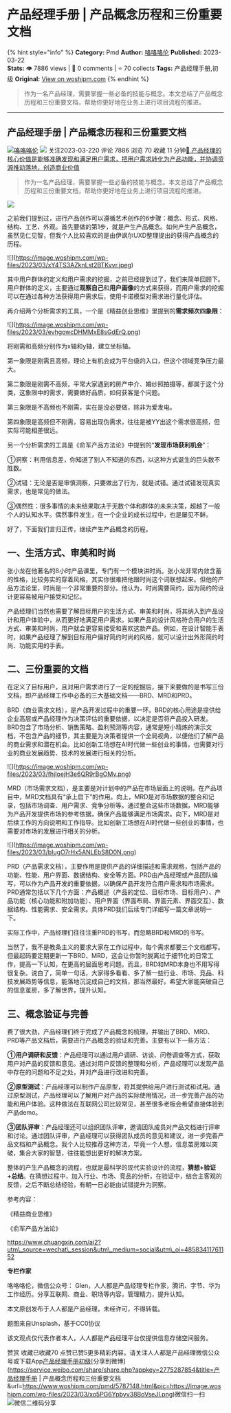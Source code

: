 # 产品经理手册 | 产品概念历程和三份重要文档
{% hint style="info" %}
**Category:** Pmd
**Author:** [咯咯咯伦](https://www.woshipm.com/u/37757)
**Published:** 2023-03-22  
**Stats:** 👁️ 7886 views | 💬 0 comments | ⭐ 70 collects
**Tags:** 产品经理手册,初级
**Original:** [View on woshipm.com](https://www.woshipm.com/pmd/5787148.html)
{% endhint %}
> 作为一名产品经理，需要掌握一些必备的技能与概念。本文总结了产品概念历程和三份重要文档，帮助你更好地在业务上进行项目流程的推进。

---

## 产品经理手册 | 产品概念历程和三份重要文档

[![](https://static.woshipm.com/pmapp_avatar_20230206214416_7466.jpeg?imageView2/1/w/72/h/72/q/100)](https://www.woshipm.com/u/37757)[咯咯咯伦](https://www.woshipm.com/u/37757) ![](https://static.woshipm.com/tag/1121_1@2x.png) 关注2023-03-220 评论 7886 浏览 70 收藏 11 分钟[🔗 产品经理的核心价值是能够准确发现和满足用户需求，把用户需求转化为产品功能，并协调资源推动落地，创造商业价值](https://ke.qidianla.com/courses/90pm)

> 作为一名产品经理，需要掌握一些必备的技能与概念。本文总结了产品概念历程和三份重要文档，帮助你更好地在业务上进行项目流程的推进。

![](https://image.woshipm.com/wp-files/2023/03/xo5PG6Ypbyv38BoVseJI.png)

之前我们提到过，进行产品创作可以遵循艺术创作的6步骤：概念、形式、风格、结构、工艺、外观。首先要做的第1步，就是产生产品概念。如何产生产品概念，虽然见仁见智，但我个人比较喜欢的是由伊飒尔UXD整理提出的获得产品概念的历程。

![\](https://image.woshipm.com/wp-files/2023/03/xY4TS3AZknLst2BTKvvr.jpeg)

其中用户群体的定义和用户需求的挖掘，之前已经提到过了，我们来简单回顾下。用户群体的定义，主要通过**观察自己**和**用户画像**的方式来获得，而用户需求的挖掘可以在通过各种方法获得用户需求后，使用卡诺模型对需求进行量化评估。

再介绍两个分析需求的工具，一个是《精益创业思维》里提到的**需求频次四象限**：

![\](https://image.woshipm.com/wp-files/2023/03/evhgowcDHMMxE8sGdErQ.png)

将刚需和高频分别作为x轴和y轴，建立坐标轴。

第一象限是刚需且高频，理论上有机会成为平台级的入口，但这个领域竞争压力最大。

第二象限是刚需不高频，平常大家遇到的房产中介、婚纱照拍摄等，都属于这个分类，这象限中的需求，需要做好品质，如何获客是个问题。

第三象限是不高频也不刚需，实在是没必要做，除非为爱发电。

第四象限是高频但不刚需，容易出现伪需求，往往是被YY出这个需求很高频，但实际可能相差很远。

另一个分析需求的工具是《俞军产品方法论》中提到的“**发现市场获利机会**”：

①洞察：利用信息差，你知道了别人不知道的东西，以这种方式诞生的巨头数不胜数。

②试错：无论是否是审慎洞察，只要做出了行为，就是试错。通过试错发现真实需求，也是常见的做法。

③偶然性：很多事情的未来结果取决于无数个体和群体的未来决策，超越了一般个人的认知水平。偶然事件发生，在一个企业的成长过程中，也是屡见不鲜。

好了，下面我们言归正传，继续产生产品概念的历程。

## 一、生活方式、审美和时尚

张小龙在他著名的8小时产品课里，专门有一个模块讲时尚。张小龙非常内敛含蓄的性格，比较务实的穿着风格，其实你很难把他跟时尚这个词联想起来。但他的产品方法论里，时尚是一个非常重要的部分。他认为，时尚需要简约，因为简约的设计更容易被用户接受和记忆。

产品经理们当然也需要了解目标用户的生活方式、审美和时尚，将其纳入到产品设计和用户体验中，从而更好地满足用户需求。如果产品的设计风格符合用户的生活方式、审美和时尚，用户就会更容易接受和喜欢这款产品。例如，在设计智能手表时，如果产品经理了解到目标用户偏好简约时尚的风格，就可以设计出外形简约时尚、功能实用的手表。

## 二、三份重要的文档

在定义了目标用户，且对用户需求进行了一定的挖掘后，接下来要做的是书写三份文档，即产品经理工作中必备的三大基础文档——BRD、MRD和PRD。

BRD（商业需求文档），是产品开发过程中的重要一环。BRD的核心用途是提供给企业高层或产品经理作为决策评估的重要依据，以决定是否将产品投入研发。BRD包含了市场分析、销售策略、盈利预测等内容，通常是短小精炼的演示文档，不包含产品的细节，其主要是为决策者提供一个全局视角，以便他们了解产品的商业需求和潜在机会。比如创新工场想在AI时代做一些创业的事情，也需要对行业的商业发展趋势、技术的发展进行相关的分析。

![\](https://image.woshipm.com/wp-files/2023/03/fhjIoejH3e6QR9rBgOMv.png)

MRD（市场需求文档），是主要是对计划中的产品在市场层面上的说明。在产品项目中，MRD文档具有“承上启下”的作用。向上，MRD是对市场数据的整合和记录，包括市场调查、用户需求、竞争分析等。通过整合这些市场数据，MRD能够为产品开发提供市场的参考依据，确保产品能够满足市场需求。向下，MRD是对后续工作的方向说明和工作指导。比如创新工场想在AI时代做一些创业的事情，也需要对市场的发展进行相关的分析。

![\](https://image.woshipm.com/wp-files/2023/03/bIugO7rHx5ANLEbS8D0N.png)

PRD（产品需求文档），主要作用是提供产品的详细描述和需求规格，包括产品的功能、性能、用户界面、数据结构、安全等方面。PRD由产品经理或产品团队编写，可以作为产品开发的重要依据，以确保产品开发符合用户需求和市场需求。PRD通常包括以下几个方面：产品概述（产品的定位、目标市场、目标用户）、产品功能（核心功能和附加功能）、用户界面（界面布局、界面元素、界面交互）、数据结构、性能需求、安全需求。具体PRD我们后续专门详细写一篇文章说明一下。

实际工作中，产品经理们往往注重PRD的书写，而忽略BRD和MRD的书写。

当然了，我不是教条主义的要求大家在工作过程中，每个需求都要三个文档都写。但最起码要定期更新一下BRD、MRD，这会让你暂时脱离过于细节化的日常工作，提高一下认知，在更高的层面思考问题。而且，BRD和MRD本身也不用写得很复杂。说白了，简单一句话，大家得多看看、多了解一些行业、市场、竞品、科技发展趋势等信息，能落地沉淀成自己的文档，那当然最好。希望大家能突破自己的信息茧房，多了解世界，提升认知。

## 三、概念验证与完善

费了很大劲，产品经理们终于完成了产品概念的梳理，并输出了BRD、MRD、PRD等产品文档后，需要进行产品概念的验证和完善。主要有以下一些方法：

**①用户调研和反馈**：产品经理可以通过用户调研、访谈、问卷调查等方式，获取用户对产品的反馈和意见。通过对用户反馈的整理和分析，产品经理可以发现产品中存在的问题和不足之处，并对产品进行改进和完善。

**②原型测试**：产品经理可以制作产品原型，将其提供给用户进行测试和试用。通过原型测试，产品经理可以了解用户对产品的实际使用情况，进一步完善产品的功能和用户体验。这种做法在互联网公司比较常见，甚至很多老板会希望直接体验到产品demo。

**③团队评审**：产品经理还可以组织团队评审，邀请团队成员对产品文档进行评审和讨论。通过团队评审，产品经理可以获得团队成员的意见和建议，进一步完善产品文档和产品概念。我个人比较推荐这种方法，毕竟一个人想，信息茧房难以突破，集合大家的智慧，往往能想出更好的解决方案。

整体的产生产品概念的流程，也就是最科学的现代实验设计的流程，**猜想+验证+总结**。在猜想过程中，加入行业、市场、竞品的分析，在验证中，结合主客观的反馈，之后不断总结经验，有朝一日必能由试错提升为洞察。

参考内容：

《精益商业思维》

《俞军产品方法论》

https://www.chuangxin.com/ai2?utm\_source=wechat\_session&utm\_medium=social&utm\_oi=48583411761152

**专栏作家**

咯咯咯伦，微信公众号： Glen，人人都是产品经理专栏作家，腾讯、字节、华为工作经历。分享互联网、商业、职场等内容，管理精力，提升认知。

本文原创发布于人人都是产品经理，未经许可，不得转载。

题图来自Unsplash，基于CC0协议

该文观点仅代表作者本人，人人都是产品经理平台仅提供信息存储空间服务。

赞赏 收藏已收藏70 点赞已赞5更多精彩内容，请关注人人都是产品经理微信公众号或下载App[产品经理手册](https://www.woshipm.com/tag/%e4%ba%a7%e5%93%81%e7%bb%8f%e7%90%86%e6%89%8b%e5%86%8c)[初级](https://www.woshipm.com/tag/%e5%88%9d%e7%ba%a7)[分享到微博](https://service.weibo.com/share/share.php?appkey=2775287854&title=产品经理手册 | 产品概念历程和三份重要文档&url=https://www.woshipm.com/pmd/5787148.html&pic=https://image.woshipm.com/wp-files/2023/03/xo5PG6Ypbyv38BoVseJI.png)微信扫一扫![微信二维码](https://api.pwmqr.com/qrcode/create/?url=https://www.woshipm.com/pmd/5787148.html)分享